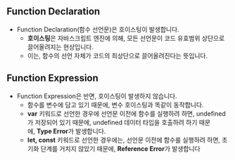 ## Function Declaration
- Function Declaration(함수 선언문)은 호이스팅이 발생합니다.
    - **호이스팅**은 자바스크립트 엔진에 의해, 모든 선언문이 코드 유효범위 상단으로 끌어올려지는 현상입니다.
    - 이는, 함수의 선언 자체가 코드의 최상단으로 끌어올려진다는 뜻입니다.

## Function Expression
- Function Expression은 반면, 호이스팅이 발생하지 않습니다.
    - 함수를 변수에 담고 있기 때문에, 변수 호이스팅과 똑같이 동작합니다.
    - **var** 키워드로 선언한 경우에 선언문 이전에 함수를 실행하려 하면, undefined가 저장되어 있기 때문에, undefined 데이터 타입을 호출하려 하기 때문에, **Type Error**가 발생합니다.
    - **let, const** 키워드로 선언한 경우에는, 선언문 이전에 함수를 실행하려 하면, 초기화 단계를 거치지 않았기 때문에, **Reference Error**가 발생합니다